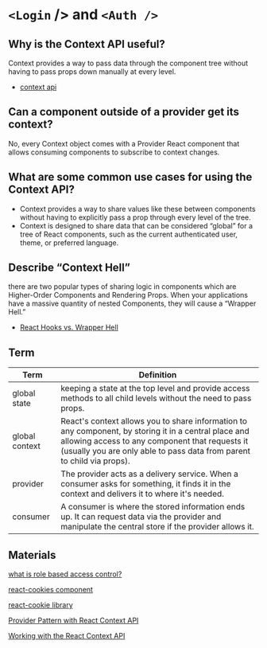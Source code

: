 # `<Login` /> and `<Auth />`

## Why is the Context API useful?

Context provides a way to pass data through the component tree without having to pass props down manually at every level.

- [context api](https://reactjs.org/docs/context.html)

## Can a component outside of a provider get its context?

No, every Context object comes with a Provider React component that allows consuming components to subscribe to context changes.



## What are some common use cases for using the Context API?

- Context provides a way to share values like these between components without having to explicitly pass a prop through every level of the tree.
- Context is designed to share data that can be considered “global” for a tree of React components, such as the current authenticated user, theme, or preferred language.


## Describe “Context Hell”

there are two popular types of sharing logic in components which are Higher-Order Components and Rendering Props. When your applications have a massive quantity of nested Components, they will cause a “Wrapper Hell.”
- [React Hooks vs. Wrapper Hell](https://www.polidea.com/blog/react-hooks-vs-wrapper-hell-writing-state-in-a-function-with-ease/)

## Term

| Term | Definition |
| ------- | ----------------- |
|global state|keeping a state at the top level and provide access methods to all child levels without the need to pass props.|
|global context|React's context allows you to share information to any component, by storing it in a central place and allowing access to any component that requests it (usually you are only able to pass data from parent to child via props).|
|provider|The provider acts as a delivery service. When a consumer asks for something, it finds it in the context and delivers it to where it's needed.|
|consumer|A consumer is where the stored information ends up. It can request data via the provider and manipulate the central store if the provider allows it.|


## Materials 

[what is role based access control?](https://digitalguardian.com/blog/what-role-based-access-control-rbac-examples-benefits-and-more)

[react-cookies component](https://www.npmjs.com/package/react-cookies)

[react-cookie library](https://www.npmjs.com/package/react-cookie)

[Provider Pattern with React Context API](https://blog.flexiple.com/provider-pattern-with-react-context-api/)

[Working with the React Context API](https://www.toptal.com/react/react-context-api)